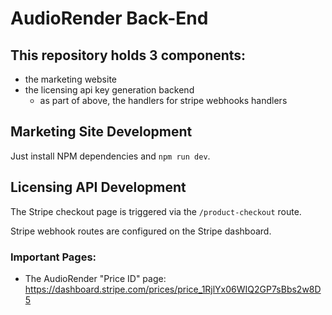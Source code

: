 # AudioRender Back-End

## This repository holds 3 components:
- the marketing website
- the licensing api key generation backend
    - as part of above, the handlers for stripe webhooks handlers

## Marketing Site Development

Just install NPM dependencies and `npm run dev`.

## Licensing API Development

The Stripe checkout page is triggered via the `/product-checkout` route.

Stripe webhook routes are configured on the Stripe dashboard.

### Important Pages:
- The AudioRender "Price ID" page: https://dashboard.stripe.com/prices/price_1RjlYx06WIQ2GP7sBbs2w8D5

